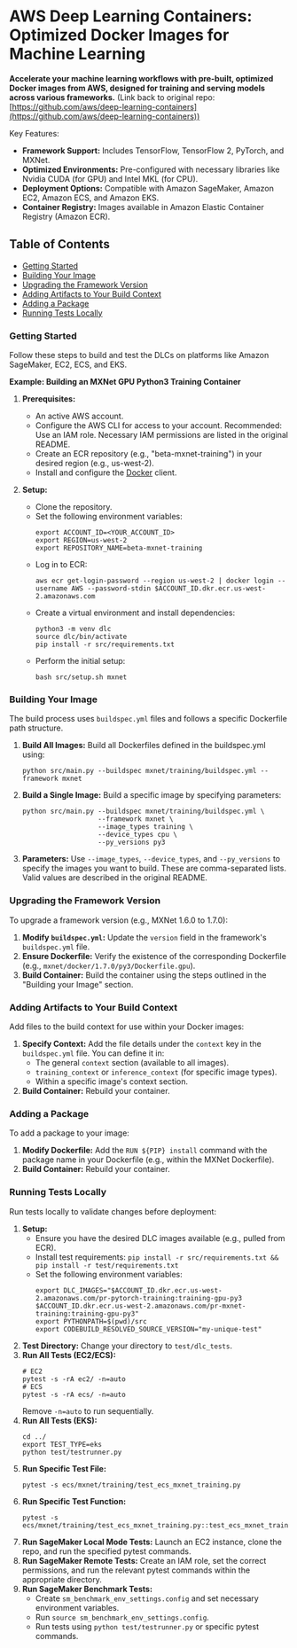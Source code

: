 # AWS Deep Learning Containers: Optimized Docker Images for Machine Learning

**Accelerate your machine learning workflows with pre-built, optimized Docker images from AWS, designed for training and serving models across various frameworks.** (Link back to original repo: [https://github.com/aws/deep-learning-containers](https://github.com/aws/deep-learning-containers))

Key Features:

*   **Framework Support:** Includes TensorFlow, TensorFlow 2, PyTorch, and MXNet.
*   **Optimized Environments:** Pre-configured with necessary libraries like Nvidia CUDA (for GPU) and Intel MKL (for CPU).
*   **Deployment Options:** Compatible with Amazon SageMaker, Amazon EC2, Amazon ECS, and Amazon EKS.
*   **Container Registry:** Images available in Amazon Elastic Container Registry (Amazon ECR).

## Table of Contents

*   [Getting Started](#getting-started)
*   [Building Your Image](#building-your-image)
*   [Upgrading the Framework Version](#upgrading-the-framework-version)
*   [Adding Artifacts to Your Build Context](#adding-artifacts-to-your-build-context)
*   [Adding a Package](#adding-a-package)
*   [Running Tests Locally](#running-tests-locally)

### Getting Started

Follow these steps to build and test the DLCs on platforms like Amazon SageMaker, EC2, ECS, and EKS.

**Example: Building an MXNet GPU Python3 Training Container**

1.  **Prerequisites:**
    *   An active AWS account.
    *   Configure the AWS CLI for access to your account. Recommended: Use an IAM role.  Necessary IAM permissions are listed in the original README.
    *   Create an ECR repository (e.g., "beta-mxnet-training") in your desired region (e.g., us-west-2).
    *   Install and configure the [Docker](https://docs.docker.com/get-docker/) client.

2.  **Setup:**
    *   Clone the repository.
    *   Set the following environment variables:
        ```shell script
        export ACCOUNT_ID=<YOUR_ACCOUNT_ID>
        export REGION=us-west-2
        export REPOSITORY_NAME=beta-mxnet-training
        ```
    *   Log in to ECR:
        ```shell script
        aws ecr get-login-password --region us-west-2 | docker login --username AWS --password-stdin $ACCOUNT_ID.dkr.ecr.us-west-2.amazonaws.com
        ```
    *   Create a virtual environment and install dependencies:
        ```shell script
        python3 -m venv dlc
        source dlc/bin/activate
        pip install -r src/requirements.txt
        ```
    *   Perform the initial setup:
        ```shell script
        bash src/setup.sh mxnet
        ```

### Building Your Image

The build process uses `buildspec.yml` files and follows a specific Dockerfile path structure.

1.  **Build All Images:** Build all Dockerfiles defined in the buildspec.yml using:
    ```shell script
    python src/main.py --buildspec mxnet/training/buildspec.yml --framework mxnet
    ```
2.  **Build a Single Image:** Build a specific image by specifying parameters:
    ```shell script
    python src/main.py --buildspec mxnet/training/buildspec.yml \
                       --framework mxnet \
                       --image_types training \
                       --device_types cpu \
                       --py_versions py3
    ```
3.  **Parameters:**  Use `--image_types`, `--device_types`, and `--py_versions` to specify the images you want to build. These are comma-separated lists.  Valid values are described in the original README.

### Upgrading the Framework Version

To upgrade a framework version (e.g., MXNet 1.6.0 to 1.7.0):

1.  **Modify `buildspec.yml`:** Update the `version` field in the framework's `buildspec.yml` file.
2.  **Ensure Dockerfile:**  Verify the existence of the corresponding Dockerfile (e.g., `mxnet/docker/1.7.0/py3/Dockerfile.gpu`).
3.  **Build Container:**  Build the container using the steps outlined in the "Building your Image" section.

### Adding Artifacts to Your Build Context

Add files to the build context for use within your Docker images:

1.  **Specify Context:** Add the file details under the `context` key in the `buildspec.yml` file. You can define it in:
    *   The general `context` section (available to all images).
    *   `training_context` or `inference_context` (for specific image types).
    *   Within a specific image's context section.
2.  **Build Container:**  Rebuild your container.

### Adding a Package

To add a package to your image:

1.  **Modify Dockerfile:**  Add the `RUN ${PIP} install` command with the package name in your Dockerfile (e.g., within the MXNet Dockerfile).
2.  **Build Container:** Rebuild your container.

### Running Tests Locally

Run tests locally to validate changes before deployment:

1.  **Setup:**
    *   Ensure you have the desired DLC images available (e.g., pulled from ECR).
    *   Install test requirements:  `pip install -r src/requirements.txt && pip install -r test/requirements.txt`
    *   Set the following environment variables:
        ```shell script
        export DLC_IMAGES="$ACCOUNT_ID.dkr.ecr.us-west-2.amazonaws.com/pr-pytorch-training:training-gpu-py3 $ACCOUNT_ID.dkr.ecr.us-west-2.amazonaws.com/pr-mxnet-training:training-gpu-py3"
        export PYTHONPATH=$(pwd)/src
        export CODEBUILD_RESOLVED_SOURCE_VERSION="my-unique-test"
        ```
2.  **Test Directory:** Change your directory to `test/dlc_tests`.
3.  **Run All Tests (EC2/ECS):**
    ```shell script
    # EC2
    pytest -s -rA ec2/ -n=auto
    # ECS
    pytest -s -rA ecs/ -n=auto
    ```
    Remove `-n=auto` to run sequentially.
4.  **Run All Tests (EKS):**
    ```shell script
    cd ../
    export TEST_TYPE=eks
    python test/testrunner.py
    ```
5.  **Run Specific Test File:**
    ```shell script
    pytest -s ecs/mxnet/training/test_ecs_mxnet_training.py
    ```
6.  **Run Specific Test Function:**
    ```shell script
    pytest -s ecs/mxnet/training/test_ecs_mxnet_training.py::test_ecs_mxnet_training_dgl_cpu
    ```
7.  **Run SageMaker Local Mode Tests:** Launch an EC2 instance, clone the repo, and run the specified pytest commands.
8.  **Run SageMaker Remote Tests:** Create an IAM role, set the correct permissions, and run the relevant pytest commands within the appropriate directory.
9.  **Run SageMaker Benchmark Tests:**
    *   Create `sm_benchmark_env_settings.config` and set necessary environment variables.
    *   Run  `source sm_benchmark_env_settings.config`.
    *   Run tests using `python test/testrunner.py` or specific pytest commands.